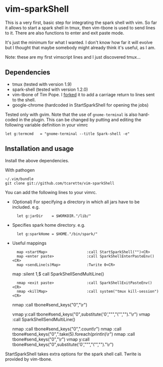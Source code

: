 # vim-sparkShell

This is a very first, basic step for integrating the spark shell with vim.
So far it allows to start a spark shell in tmux, then vim-tbone is used to
send lines to it. There are also functions to enter and exit paste mode.

It's just the minimum for what I wanted. I don't know how far it will
evolve but I thought that maybe somebody might already think it's useful,
as I am.

Note: these are my first vimscript lines and I just discovered tmux...

## Dependencies

* tmux         (tested with version 1.9)
* spark-shell  (tested with version 1.2.0)
* vim-tbone of Tim Pope. I [forked](https://github.com/tcarette/vim-tbone)
it to add a carriage return to lines sent to the shell.
* google-chrome (hardcoded in StartSparkShell for opening the jobs)

Tested only with gvim. Note that the use of `gnome-terminal` is also
hard-coded in the plugin. This can be changed by putting and editing the
following variable definition in your vimrc

    let g:termcmd   = "gnome-terminal --title Spark-shell -e"

## Installation and usage

Install the above dependencies.

With pathogen

    ~/.vim/bundle
    git clone git://github.com/tcarette/vim-sparkShell

You can add the following lines to your vimrc.
	
* (Optional) For specifying a directory in which all jars have to be
included. e.g.

		let g:jarDir    = $WORKDIR."/lib/"

* Specifies spark home directory. e.g.

		let g:sparkHome = $HOME."/bin/spark/"

* Useful mappings

		map <startMap>                  :call StartSparkShell("")<CR>
		map <enter paste>               :call SparkShellEnterPasteEnv()<CR>
		map <sendLine(s)Map>            :Twrite 0<CR>
    map <sendAll>                   :silent 1,$ call SparkShellSendMultiLine() <CR>

		nmap <exit paste>               :call SparkShellExitPasteEnv()<CR>
		nmap <killMap>                  :call system("tmux kill-session")<CR>
    nmap <sendWord>                 :call tbone#send_keys("0","<C-R><C-W>\r")<CR> 

    vmap <sendSelectionPerChar>    y:call tbone#send_keys("0",substitute('<C-R>0',"\"","\\\"","")."\r")<CR>
    vmap <sendSelectionPerLine>     :call SparkShellSendMultiLine() <CR>

    nmap <countObjectUnderCursor>   :call tbone#send_keys("0","<C-R><C-W>.count\r")<CR><Esc>
    nmap <take5ObjectUnderCursor>   :call tbone#send_keys("0","<C-R><C-W>.take(5).foreach(println)\r")<CR><Esc>
    nmap <seeObjectUnderCursor>     :call tbone#send_keys("0","<C-R><C-W>\r")<CR><Esc>
    vmap <seeObjectUnderCursor>    y:call tbone#send_keys("0",substitute('<C-R>0',"\"","\\\"","")."\r")<CR>


StartSparkShell takes extra options for the spark shell call.
Twrite is provided by vim-tbone.
